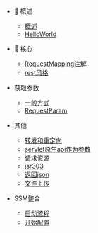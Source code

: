 * 🐶 概述

   * [概述](gaishu)
   * [HelloWorld](helloworld)

* 🦄 核心 

    * [RequestMapping注解](RequestMapping)
    * [rest风格](rest)
* 获取参数

    * [一般方式](yibanfangshi)
    * [RequestParam](RequestParam)
* 其他

    * [转发和重定向](zhuanfachongdingxiang)
    * [servlet原生api作为参数](servlet)
    * [请求资源](qingqiuziyuan)
    * [jsr303](jsr303)
    * [返回json](json)
    * [文件上传](wenjianshangchuan)
* SSM整合

    * [启动流程](qidongliucheng)
    * [开始配置](kaishipeizhi)